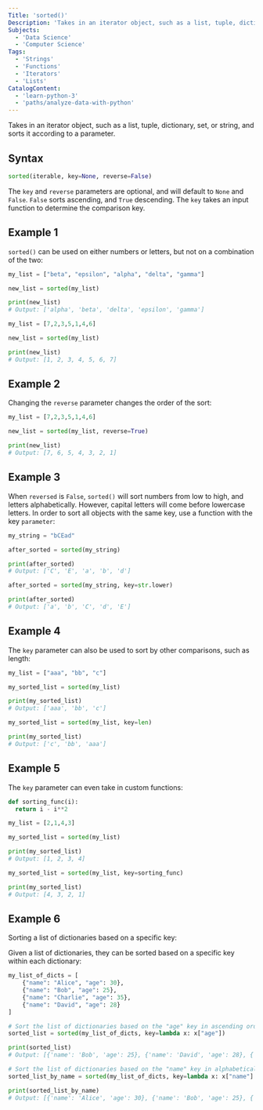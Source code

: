 ```yaml
---
Title: 'sorted()'
Description: 'Takes in an iterator object, such as a list, tuple, dictionary, set, or string, and sorts it according to a parameter.'
Subjects:
  - 'Data Science'
  - 'Computer Science'
Tags:
  - 'Strings'
  - 'Functions'
  - 'Iterators'
  - 'Lists'
CatalogContent:
  - 'learn-python-3'
  - 'paths/analyze-data-with-python'
---
```


Takes in an iterator object, such as a list, tuple, dictionary, set, or string, and sorts it according to a parameter.

## Syntax

```python
sorted(iterable, key=None, reverse=False)
```

The `key` and `reverse` parameters are optional, and will default to `None` and `False`. `False` sorts ascending, and `True` descending. The `key` takes an input function to determine the comparison key.

## Example 1

`sorted()` can be used on either numbers or letters, but not on a combination of the two:

```python
my_list = ["beta", "epsilon", "alpha", "delta", "gamma"]

new_list = sorted(my_list)

print(new_list)
# Output: ['alpha', 'beta', 'delta', 'epsilon', 'gamma']
```

```python
my_list = [7,2,3,5,1,4,6]

new_list = sorted(my_list)

print(new_list)
# Output: [1, 2, 3, 4, 5, 6, 7]
```

## Example 2

Changing the `reverse` parameter changes the order of the sort:

```python
my_list = [7,2,3,5,1,4,6]

new_list = sorted(my_list, reverse=True)

print(new_list)
# Output: [7, 6, 5, 4, 3, 2, 1]
```

## Example 3

When `reversed` is `False`, `sorted()` will sort numbers from low to high, and letters alphabetically. However, capital letters will come before lowercase letters. In order to sort all objects with the same key, use a function with the key `parameter`:

```python
my_string = "bCEad"

after_sorted = sorted(my_string)

print(after_sorted)
# Output: ['C', 'E', 'a', 'b', 'd']

after_sorted = sorted(my_string, key=str.lower)

print(after_sorted)
# Output: ['a', 'b', 'C', 'd', 'E']
```

## Example 4

The `key` parameter can also be used to sort by other comparisons, such as length:

```python
my_list = ["aaa", "bb", "c"]

my_sorted_list = sorted(my_list)

print(my_sorted_list)
# Output: ['aaa', 'bb', 'c']

my_sorted_list = sorted(my_list, key=len)

print(my_sorted_list)
# Output: ['c', 'bb', 'aaa']
```

## Example 5

The `key` parameter can even take in custom functions:

```python
def sorting_func(i):
  return i - i**2

my_list = [2,1,4,3]

my_sorted_list = sorted(my_list)

print(my_sorted_list)
# Output: [1, 2, 3, 4]

my_sorted_list = sorted(my_list, key=sorting_func)

print(my_sorted_list)
# Output: [4, 3, 2, 1]
```

## Example 6

Sorting a list of dictionaries based on a specific key:

Given a list of dictionaries, they can be sorted based on a specific key within each dictionary: 

```python
my_list_of_dicts = [
    {"name": "Alice", "age": 30},
    {"name": "Bob", "age": 25},
    {"name": "Charlie", "age": 35},
    {"name": "David", "age": 28}
]

# Sort the list of dictionaries based on the "age" key in ascending order
sorted_list = sorted(my_list_of_dicts, key=lambda x: x["age"])

print(sorted_list)
# Output: [{'name': 'Bob', 'age': 25}, {'name': 'David', 'age': 28}, {'name': 'Alice', 'age': 30}, {'name': 'Charlie', 'age': 35}]

# Sort the list of dictionaries based on the "name" key in alphabetical order (case-insensitive)
sorted_list_by_name = sorted(my_list_of_dicts, key=lambda x: x["name"].lower())

print(sorted_list_by_name)
# Output: [{'name': 'Alice', 'age': 30}, {'name': 'Bob', 'age': 25}, {'name': 'Charlie', 'age': 35}, {'name': 'David', 'age': 28}]
```
